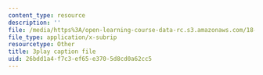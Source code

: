 ```yaml
---
content_type: resource
description: ''
file: /media/https%3A/open-learning-course-data-rc.s3.amazonaws.com/18-02-multivariable-calculus-fall-2007/26bdd1a4f7c3ef65e3705d8cd0a62cc5_z5TPjZrsp2k.srt
file_type: application/x-subrip
resourcetype: Other
title: 3play caption file
uid: 26bdd1a4-f7c3-ef65-e370-5d8cd0a62cc5
---
```

